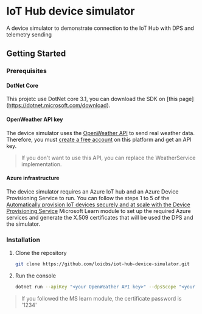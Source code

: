 # IoT Hub device simulator
A device simulator to demonstrate connection to the IoT Hub with DPS and telemetry sending

## Getting Started

### Prerequisites

#### DotNet Core
This projetc use DotNet core 3.1, you can download the SDK on [this page] (https://dotnet.microsoft.com/download).

#### OpenWeather API key
The device simulator uses the [OpenWeather API](https://openweathermap.org/api) to send real weather data. Therefore, you must [create a free account](https://home.openweathermap.org/users/sign_up) on this platform and get an API key.

> If you don't want to use this API, you can replace the WeatherService implementation.

#### Azure infrastructure
The device simulator requires an Azure IoT hub and an Azure Device Provisioning Service to run.
You can follow the steps 1 to 5 of the [Automatically provision IoT devices securely and at scale with the Device Provisioning Service](https://docs.microsoft.com/en-us/learn/modules/securely-provision-iot-devices-at-scale-with-device-provisioning-service/) Microsoft Learn module to set up the required Azure services and generate the X.509 certificates that will be used the DPS and the simulator.

### Installation
1. Clone the repository
   ```sh
   git clone https://github.com/loicbs/iot-hub-device-simulator.git
   ```
2. Run the console
   ```sh
   dotnet run --apiKey "<your OpenWeather API key>" --dpsScope "<your DPS scope>" --certificatePath "<path to the device certificate>" --certificatePassword "<device certificate password>"
   ```

> If you followed the MS learn module, the certificate password is '1234'